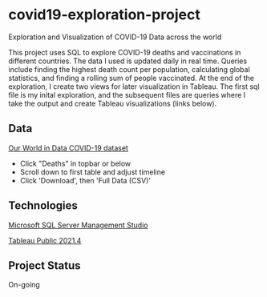 # covid19-exploration-project
Exploration and Visualization of COVID-19 Data across the world


This project uses SQL to explore COVID-19 deaths and vaccinations in different countries. The data I used is updated daily in real time. Queries include finding the highest death count per population, calculating global statistics, and finding a rolling sum of people vaccinated. At the end of the exploration, I create two views for later visualization in Tableau. The first sql file is my inital exploration, and the subsequent files are queries where I take the output and create Tableau visualizations (links below).

## Data

[Our World in Data COVID-19 dataset](https://ourworldindata.org/coronavirus)
* Click "Deaths" in topbar or below
* Scroll down to first table and adjust timeline
* Click 'Download', then 'Full Data (CSV)'

## Technologies

[Microsoft SQL Server Management Studio](https://docs.microsoft.com/en-us/sql/ssms/sql-server-management-studio-ssms?view=sql-server-ver15)

[Tableau Public 2021.4](https://public.tableau.com/en-us/s/)

## Project Status

On-going
